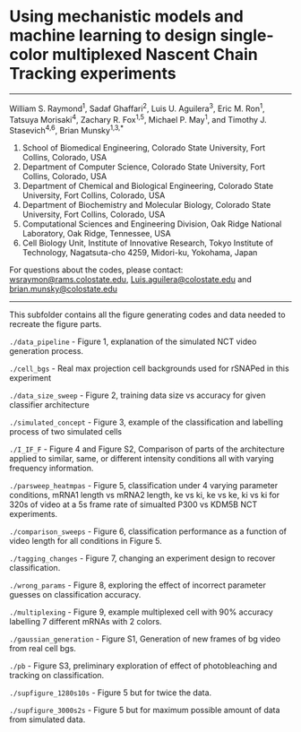 
Using mechanistic models and machine learning to design single-color multiplexed Nascent Chain Tracking experiments
=======
----

William S. Raymond<sup>1</sup>, Sadaf Ghaffari<sup>2</sup>, Luis U. Aguilera<sup>3</sup>, Eric M. Ron<sup>1</sup>, Tatsuya Morisaki<sup>4</sup>, Zachary R. Fox<sup>1,5</sup>, Michael P. May<sup>1</sup>, and Timothy J. Stasevich<sup>4,6</sup>, Brian Munsky<sup>1,3,*</sup>

<sub><sup>
1. School of Biomedical Engineering, Colorado State University, Fort Collins, Colorado, USA 
2. Department of Computer Science, Colorado State University, Fort Collins, Colorado, USA 
3. Department of Chemical and Biological Engineering, Colorado State University, Fort Collins, Colorado, USA  
4. Department of Biochemistry and Molecular Biology, Colorado State University, Fort Collins, Colorado, USA 
5. Computational Sciences and Engineering Division, Oak Ridge National Laboratory, Oak Ridge, Tennessee, USA  
6. Cell Biology Unit, Institute of Innovative Research, Tokyo Institute of Technology, Nagatsuta-cho 4259, Midori-ku, Yokohama, Japan
</sup></sub>

For questions about the codes, please contact:  wsraymon@rams.colostate.edu, Luis.aguilera@colostate.edu and brian.munsky@colostate.edu

---
This subfolder contains all the figure generating codes and data needed to recreate the figure parts.

```./data_pipeline``` - Figure 1, explanation of the simulated NCT video generation process.

```./cell_bgs``` - Real max projection cell backgrounds used for rSNAPed in this experiment

```./data_size_sweep``` -  Figure 2, training data size vs accuracy for given classifier architecture 

```./simulated_concept``` - Figure 3, example of the classification and labelling process of two simulated cells

```./I_IF_F``` - Figure 4 and Figure S2, Comparison of parts of the architecture applied to similar, same, or different intensity conditions all with varying frequency information.

```./parsweep_heatmpas``` - Figure 5, classification under 4 varying parameter conditions, mRNA1 length vs mRNA2 length, ke vs ki, ke vs ke, ki vs ki for 320s of video at a 5s frame rate of simualted P300 vs KDM5B NCT experiments.

```./comparison_sweeps``` - Figure 6, classification performance as a function of video length for all conditions in Figure 5.

```./tagging_changes``` - Figure 7, changing an experiment design to recover classification.

```./wrong_params``` - Figure 8, exploring the effect of incorrect parameter guesses on classification accuracy.

```./multiplexing``` - Figure 9, example multiplexed cell with 90% accuracy labelling 7 different mRNAs with 2 colors.

```./gaussian_generation``` - Figure S1, Generation of new frames of bg video from real cell bgs.

```./pb``` - Figure S3, preliminary exploration of effect of photobleaching and tracking on classification.

```./supfigure_1280s10s``` - Figure 5 but for twice the data.

```./supfigure_3000s2s``` - Figure 5 but for maximum possible amount of data from simulated data.

